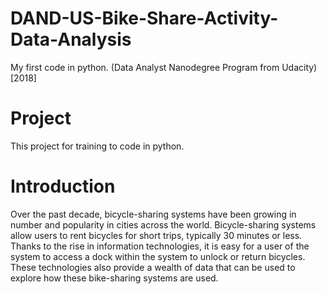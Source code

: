 # DAND-US-Bike-Share-Activity-Data-Analysis  
My first code in python. (Data Analyst Nanodegree Program from Udacity) [2018]  

# Project  
This project for training to code in python.  

# Introduction  
Over the past decade, bicycle-sharing systems have been growing in number and popularity in cities across the world. Bicycle-sharing systems allow users to rent bicycles for short trips, typically 30 minutes or less. Thanks to the rise in information technologies, it is easy for a user of the system to access a dock within the system to unlock or return bicycles. These technologies also provide a wealth of data that can be used to explore how these bike-sharing systems are used.  
